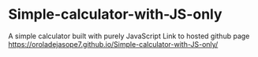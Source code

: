 # Simple-calculator-with-JS-only
A simple calculator built with purely JavaScript 
Link to hosted github page https://oroladejasope7.github.io/Simple-calculator-with-JS-only/
